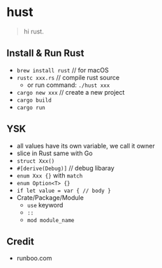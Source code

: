 # hust

> hi rust.

## Install & Run Rust

- `brew install rust` // for macOS
- `rustc xxx.rs` // compile rust source
    - or run command: `./hust xxx`
- `cargo new xxx` // create a new project
- `cargo build`
- `cargo run`

## YSK

- all values have its own variable, we call it owner
- slice in Rust same with Go
- `struct Xxx()`
- `#[derive(Debug)]` // debug libaray
- `enum Xxx {}` with `match`
- `enum Option<T> {}`
- `if let value = var { // body }`
- Crate/Package/Module
    - `use` keyword
    - `::`
    - `mod module_name`


## Credit

- runboo.com
